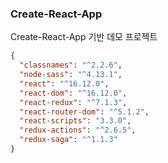 ### Create-React-App

Create-React-App 기반 데모 프로젝트

```json
{
  "classnames": "^2.2.6",
  "node-sass": "^4.13.1",
  "react": "^16.12.0",
  "react-dom": "^16.12.0",
  "react-redux": "^7.1.3",
  "react-router-dom": "^5.1.2",
  "react-scripts": "3.3.0",
  "redux-actions": "^2.6.5",
  "redux-saga": "^1.1.3"
}
```

